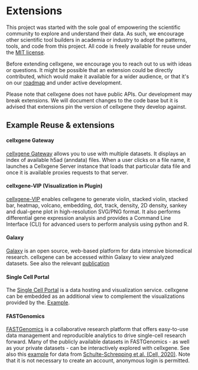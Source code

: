 # Extensions

This project was started with the sole goal of empowering the scientific community to explore and understand their data. 
As such, we encourage other scientific tool builders in academia or industry to adopt the patterns, tools, and code from 
this project. All code is freely available for reuse under the [MIT license](https://opensource.org/licenses/MIT).

Before extending cellxgene, we encourage you to reach out to us with ideas or questions. It might be possible that an 
extension could be directly contributed, which would make it available for a wider audience, or that it's on our 
[roadmap](./roadmap.md) and under active development. 

Please note that cellxgene does not have public APIs. Our development may break extensions. We will document changes to the code base but it is advised that extensions pin the version of cellxgene they develop against. 

## Example Reuse & extensions 

#### cellxgene Gateway

[cellxgene Gateway](https://github.com/Novartis/cellxgene-gateway) allows you to use with multiple datasets. It 
displays an index of available h5ad (anndata) files. When a user clicks on a file name, it launches a Cellxgene Server 
instance that loads that particular data file and once it is available proxies requests to that server.

#### cellxgene-VIP (Visualization in Plugin)

[cellxgene-VIP](https://github.com/interactivereport/cellxgene_VIP) enables cellxgene to generate violin, stacked violin, stacked bar, heatmap, volcano, embedding, dot, track, density, 2D density, sankey and dual-gene plot in high-resolution SVG/PNG format. It also performs differential gene expression analysis and provides a Command Line Interface (CLI) for advanced users to perform analysis using python and R.

#### Galaxy

[Galaxy](https://singlecell.usegalaxy.eu/) is an open source, web-based platform for data intensive biomedical research. cellxgene can be accessed within Galaxy to view analyzed datasets. 
See also the relevant [publication](https://www.biorxiv.org/content/10.1101/2020.06.06.137570v1.full.pdf) 

#### Single Cell Portal

The [Single Cell Portal](https://singlecell.broadinstitute.org/single_cell) is a data hosting and visualization service. cellxgene can be embedded as an additional view to complement the visualizations provided by the. 
[Example](https://singlecell.broadinstitute.org/single_cell/study/SCP807/atlas-of-healthy-and-shiv-infected-non-human-primate-lung-and-ileum-ace2-cells). 

#### FASTGenomics

[FASTGenomics](https://beta.fastgenomics.org/) is a collaborative research platform that offers easy-to-use data management and reproducible analytics to drive single-cell research forward. Many of the publicly available datasets in FASTGenomics - as well as your private datasets - can be interactively explored with cellxgene. 
See also this [example](https://beta.fastgenomics.org/datasets/detail-dataset-952687f71ef34322a850553c4a24e82e#Cellxgene) for data from [Schulte-Schrepping et al. (Cell, 2020)](https://beta.fastgenomics.org/p/schulte-schrepping_covid19). 
Note that it is not necessary to create an account, anonymous login is permitted.
